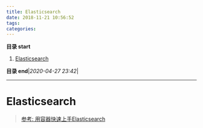 ```yaml
---
title: Elasticsearch
date: 2018-11-21 10:56:52
tags: 
categories: 
---
```


**目录 start**

1. [Elasticsearch](#elasticsearch)

**目录 end**|_2020-04-27 23:42_|
****************************************
# Elasticsearch

> [参考: 用容器快速上手Elasticsearch](http://qinghua.github.io/elastic-search/)

